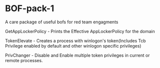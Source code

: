 # BOF-pack-1
A care package of useful bofs for red team engagments


GetAppLockerPolicy - Prints the Effective AppLockerPolicy for the domain

TokenElevate - Creates a process with winlogon's token(Includes Tcb Privilege enabled by default and other winlogon specific privileges)

PrivChanger - Disable and Enable multiple token privileges in current or remote processes.


